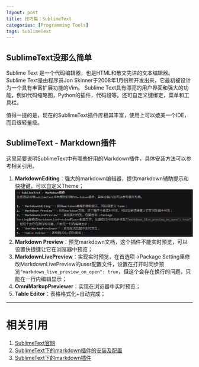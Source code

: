 ```yaml
---
layout: post
title: 技巧篇：SublimeText
categories: [Programming Tools]
tags: SublimeText
---
```


## SublimeText没那么简单
Sublime Text 是一个代码编辑器，也是HTML和散文先进的文本编辑器。Sublime Text是由程序员Jon Skinner于2008年1月份所开发出来，它最初被设计为一个具有丰富扩展功能的Vim。
Sublime Text具有漂亮的用户界面和强大的功能，例如代码缩略图，Python的插件，代码段等。还可自定义键绑定，菜单和工具栏。

值得一提的是，现在的SublimeText插件库极其丰富，使用上可以媲美一个IDE，而且很轻量级。

## SublimeText - Markdown插件
这里简要说明SublimeText中有哪些好用的Markdown插件，具体安装方法可以参考相关引用。

1. **MarkdownEditing**：强大的markdown编辑器，提供markdown辅助提示和快捷键，可以自定义Theme；
![markdownEditing](/assets/images/blog/sublimeText/markdownEditing.png)
2. **Markdown Preview**：预览markdown文档，这个插件不能实时预览，可以设置快捷键让它在浏览器中预览；
3. **MarkdownLivePreview**：实现实时预览，在首选项->Package Setting里修改MarkdownLivePreview的user配置文件，设置在打开时同步预览`"markdown_live_preview_on_open": true`，但这个会存在换行的问题，只能在一行内编辑显示；
4. **OmniMarkupPreviewer**：实现在浏览器中实时预览；
5. **Table Editor**：表格格式化+自动完成；

---
# 相关引用
1. [SublimeText官网](http://www.sublimetext.com/)
2. [SublimeText下的markdown插件的安装及配置](https://www.cnblogs.com/Sinte-Beuve/p/5148108.html)
3. [SublimeText下的markdown插件](https://www.jianshu.com/p/7cbd50058ea3)
